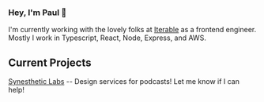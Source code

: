 ### Hey, I'm Paul 👋

I'm currently working with the lovely folks at [Iterable](https://github.com/iterable) as a frontend engineer. Mostly I work in Typescript, React, Node, Express, and AWS.

## Current Projects

[Synesthetic Labs](https://synesthetic.io) -- Design services for podcasts! Let me know if I can help!
